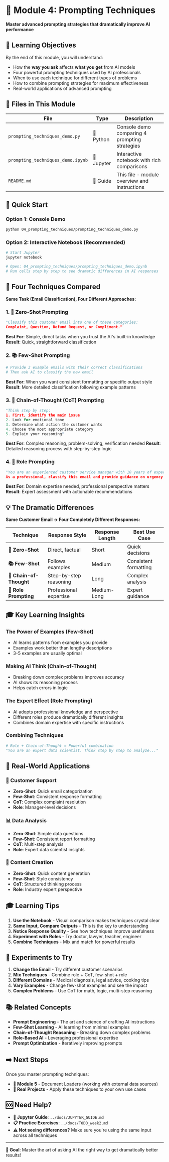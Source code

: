 # 🎯 Module 4: Prompting Techniques

**Master advanced prompting strategies that dramatically improve AI performance**

## 🎯 Learning Objectives

By the end of this module, you will understand:
- How the **way you ask** affects **what you get** from AI models
- Four powerful prompting techniques used by AI professionals
- When to use each technique for different types of problems
- How to combine prompting strategies for maximum effectiveness
- Real-world applications of advanced prompting

## 📁 Files in This Module

| File | Type | Description |
|------|------|-------------|
| `prompting_techniques_demo.py` | 🐍 Python | Console demo comparing 4 prompting strategies |
| `prompting_techniques_demo.ipynb` | 📓 Jupyter | Interactive notebook with rich comparisons |
| `README.md` | 📖 Guide | This file - module overview and instructions |

## 🚀 Quick Start

### Option 1: Console Demo
```bash
python 04_prompting_techniques/prompting_techniques_demo.py
```

### Option 2: Interactive Notebook (Recommended)
```bash
# Start Jupyter
jupyter notebook

# Open: 04_prompting_techniques/prompting_techniques_demo.ipynb
# Run cells step by step to see dramatic differences in AI responses
```

## 🔑 Four Techniques Compared

**Same Task (Email Classification), Four Different Approaches:**

### **1. 🎯 Zero-Shot Prompting**
```python
"Classify this customer email into one of these categories: 
Complaint, Question, Refund Request, or Compliment."
```
**Best For**: Simple, direct tasks when you trust the AI's built-in knowledge
**Result**: Quick, straightforward classification

### **2. 📚 Few-Shot Prompting**
```python
# Provide 3 example emails with their correct classifications
# Then ask AI to classify the new email
```
**Best For**: When you want consistent formatting or specific output style
**Result**: More detailed classification following example patterns

### **3. 🧠 Chain-of-Thought (CoT) Prompting**
```python
"Think step by step:
1. First, identify the main issue
2. Look for emotional tone
3. Determine what action the customer wants
4. Choose the most appropriate category
5. Explain your reasoning"
```
**Best For**: Complex reasoning, problem-solving, verification needed
**Result**: Detailed reasoning process with step-by-step logic

### **4. 👤 Role Prompting**
```python
"You are an experienced customer service manager with 10 years of experience.
As a professional, classify this email and provide guidance on urgency and action."
```
**Best For**: Domain expertise needed, professional perspective matters
**Result**: Expert assessment with actionable recommendations

## 💡 The Dramatic Differences

**Same Customer Email → Four Completely Different Responses:**

| Technique | Response Style | Response Length | Best Use Case |
|-----------|----------------|-----------------|---------------|
| **🎯 Zero-Shot** | Direct, factual | Short | Quick decisions |
| **📚 Few-Shot** | Follows examples | Medium | Consistent formatting |
| **🧠 Chain-of-Thought** | Step-by-step reasoning | Long | Complex analysis |
| **👤 Role Prompting** | Professional expertise | Medium-Long | Expert guidance |

## 🎓 Key Learning Insights

### **The Power of Examples (Few-Shot)**
- AI learns patterns from examples you provide
- Examples work better than lengthy descriptions
- 3-5 examples are usually optimal

### **Making AI Think (Chain-of-Thought)**
- Breaking down complex problems improves accuracy
- AI shows its reasoning process
- Helps catch errors in logic

### **The Expert Effect (Role Prompting)**
- AI adopts professional knowledge and perspective
- Different roles produce dramatically different insights
- Combines domain expertise with specific instructions

### **Combining Techniques**
```python
# Role + Chain-of-Thought = Powerful combination
"You are an expert data scientist. Think step by step to analyze..."
```

## 🧪 Real-World Applications

### **📧 Customer Support**
- **Zero-Shot**: Quick email categorization
- **Few-Shot**: Consistent response formatting
- **CoT**: Complex complaint resolution
- **Role**: Manager-level decisions

### **📊 Data Analysis**
- **Zero-Shot**: Simple data questions
- **Few-Shot**: Consistent report formatting
- **CoT**: Multi-step analysis
- **Role**: Expert data scientist insights

### **📝 Content Creation**
- **Zero-Shot**: Quick content generation
- **Few-Shot**: Style consistency
- **CoT**: Structured thinking process
- **Role**: Industry expert perspective

## 🎓 Learning Tips

1. **Use the Notebook** - Visual comparison makes techniques crystal clear
2. **Same Input, Compare Outputs** - This is the key to understanding
3. **Notice Response Quality** - See how techniques improve usefulness
4. **Experiment with Roles** - Try doctor, lawyer, teacher, engineer
5. **Combine Techniques** - Mix and match for powerful results

## 🧪 Experiments to Try

1. **Change the Email** - Try different customer scenarios
2. **Mix Techniques** - Combine role + CoT, few-shot + role
3. **Different Domains** - Medical diagnosis, legal advice, cooking tips
4. **Vary Examples** - Change few-shot examples and see the impact
5. **Complex Problems** - Use CoT for math, logic, multi-step reasoning

## 📚 Related Concepts

- **Prompt Engineering** - The art and science of crafting AI instructions
- **Few-Shot Learning** - AI learning from minimal examples
- **Chain-of-Thought Reasoning** - Breaking down complex problems
- **Role-Based AI** - Leveraging professional expertise
- **Prompt Optimization** - Iteratively improving prompts

## ➡️ Next Steps

Once you master prompting techniques:
- **📄 Module 5** - Document Loaders (working with external data sources)
- **🚀 Real Projects** - Apply these techniques to your own use cases

## 🆘 Need Help?

- **📖 Jupyter Guide**: `../docs/JUPYTER_GUIDE.md`
- **📋 Practice Exercises**: `../docs/TODO_week2.md`
- **⚠️ Not seeing differences?** Make sure you're using the same input across all techniques

---

**🎯 Goal**: Master the art of asking AI the right way to get dramatically better results! 